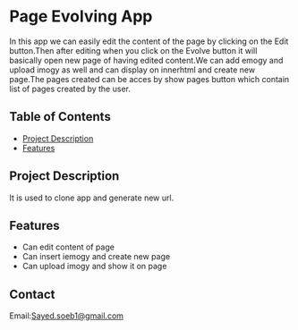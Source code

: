 # Page Evolving App

In this app we can easily edit the content of the page by clicking on the Edit button.Then after editing
when you click on the Evolve button it will basically open new page of having edited content.We can add emogy and upload imogy as well
and can display on innerhtml and create new page.The pages created can be acces by show pages button which contain list of pages created by the user.

## Table of Contents

- [Project Description](#project-description)
- [Features](#features)

## Project Description

It is used to clone app and generate new url.

## Features

- Can edit content of page
- Can insert iemogy and create new page
- Can upload imogy and show it on page

## Contact
Email:Sayed.soeb1@gmail.com

